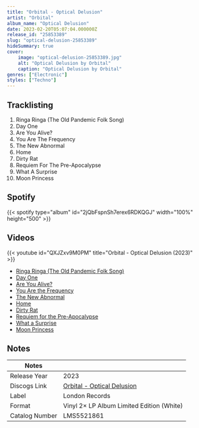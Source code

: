 ```yaml
---
title: "Orbital - Optical Delusion"
artist: "Orbital"
album_name: "Optical Delusion"
date: 2023-02-20T05:07:04.000000Z
release_id: "25853389"
slug: "optical-delusion-25853389"
hideSummary: true
cover:
    image: "optical-delusion-25853389.jpg"
    alt: "Optical Delusion by Orbital"
    caption: "Optical Delusion by Orbital"
genres: ["Electronic"]
styles: ["Techno"]
---
```


## Tracklisting
1. Ringa Ringa (The Old Pandemic Folk Song)
2. Day One
3. Are You Alive?
4. You Are The Frequency
5. The New Abnormal
6. Home
7. Dirty Rat
8. Requiem For The Pre-Apocalypse
9. What A Surprise
10. Moon Princess


## Spotify
{{< spotify type="album" id="2jQbFspnSh7erex6RDKQGJ" width="100%" height="500" >}}



## Videos
{{< youtube id="QXJZxv9M0PM" title="Orbital - Optical Delusion (2023)" >}}
- [Ringa Ringa (The Old Pandemic Folk Song)](https://www.youtube.com/watch?v=R2mvu3g2Qlk)
- [Day One](https://www.youtube.com/watch?v=8P3C7vY0wcc)
- [Are You Alive?](https://www.youtube.com/watch?v=odb7NkiZwuQ)
- [You Are the Frequency](https://www.youtube.com/watch?v=DPgqSEE6iZk)
- [The New Abnormal](https://www.youtube.com/watch?v=WoBIDnYqrzY)
- [Home](https://www.youtube.com/watch?v=vGyekX8hmFs)
- [Dirty Rat](https://www.youtube.com/watch?v=z_93fLDRAqw)
- [Requiem for the Pre-Apocalypse](https://www.youtube.com/watch?v=9D3NXmsVIo4)
- [What a Surprise](https://www.youtube.com/watch?v=Lq8PEoEq8Y8)
- [Moon Princess](https://www.youtube.com/watch?v=74BoaOdnEqA)

## Notes
| Notes          |             |
| ---------------| ----------- |
| Release Year   | 2023 |
| Discogs Link   | [Orbital - Optical Delusion](https://www.discogs.com/release/25853389-Orbital-Optical-Delusion) |
| Label          | London Records |
| Format         | Vinyl 2× LP Album Limited Edition (White) |
| Catalog Number | LMS5521861 |
